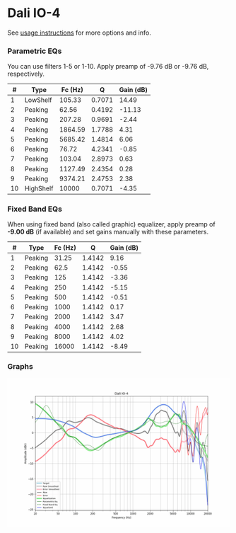 # Dali IO-4
See [usage instructions](https://github.com/jaakkopasanen/AutoEq#usage) for more options and info.

### Parametric EQs
You can use filters 1-5 or 1-10. Apply preamp of -9.76 dB or -9.76 dB, respectively.

|   # | Type      |   Fc (Hz) |      Q |   Gain (dB) |
|-----|-----------|-----------|--------|-------------|
|   1 | LowShelf  |    105.33 | 0.7071 |       14.49 |
|   2 | Peaking   |     62.56 | 0.4192 |      -11.13 |
|   3 | Peaking   |    207.28 | 0.9691 |       -2.44 |
|   4 | Peaking   |   1864.59 | 1.7788 |        4.31 |
|   5 | Peaking   |   5685.42 | 1.4814 |        6.06 |
|   6 | Peaking   |     76.72 | 4.2341 |       -0.85 |
|   7 | Peaking   |    103.04 | 2.8973 |        0.63 |
|   8 | Peaking   |   1127.49 | 2.4354 |        0.28 |
|   9 | Peaking   |   9374.21 | 2.4753 |        2.38 |
|  10 | HighShelf |  10000    | 0.7071 |       -4.35 |

### Fixed Band EQs
When using fixed band (also called graphic) equalizer, apply preamp of **-9.00 dB** (if available) and set gains manually with these parameters.

|   # | Type    |   Fc (Hz) |      Q |   Gain (dB) |
|-----|---------|-----------|--------|-------------|
|   1 | Peaking |     31.25 | 1.4142 |        9.16 |
|   2 | Peaking |     62.5  | 1.4142 |       -0.55 |
|   3 | Peaking |    125    | 1.4142 |       -3.36 |
|   4 | Peaking |    250    | 1.4142 |       -5.15 |
|   5 | Peaking |    500    | 1.4142 |       -0.51 |
|   6 | Peaking |   1000    | 1.4142 |        0.17 |
|   7 | Peaking |   2000    | 1.4142 |        3.47 |
|   8 | Peaking |   4000    | 1.4142 |        2.68 |
|   9 | Peaking |   8000    | 1.4142 |        4.02 |
|  10 | Peaking |  16000    | 1.4142 |       -8.49 |

### Graphs
![](./Dali%20IO-4.png)
